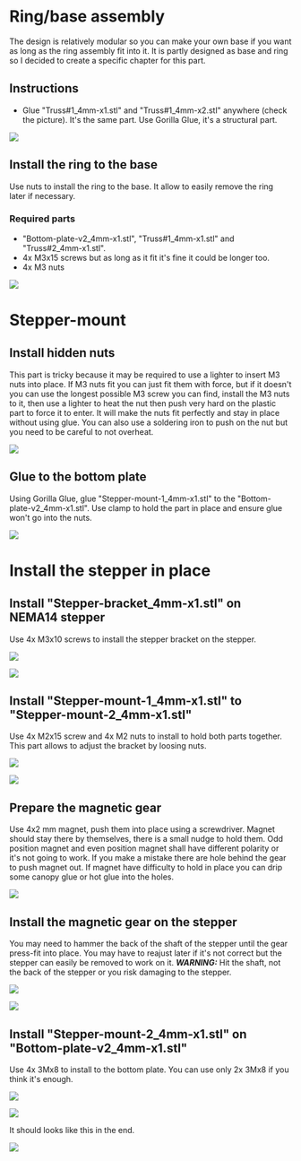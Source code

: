 # Ring/base assembly

The design is relatively modular so you can make your own base if you want as long as the ring assembly fit into it.
It is partly designed as base and ring so I decided to create a specific chapter for this part.

## Instructions

- Glue "Truss#1_4mm-x1.stl" and "Truss#1_4mm-x2.stl" anywhere (check the picture). It's the same part.
Use Gorilla Glue, it's a structural part.

![](./Assets/Bottom-plate+trussx2.png)

## Install the ring to the base

Use nuts to install the ring to the base. It allow to easily remove the ring later if necessary.

### Required parts

- "Bottom-plate-v2_4mm-x1.stl", "Truss#1_4mm-x1.stl" and "Truss#2_4mm-x1.stl".
- 4x M3x15 screws but as long as it fit it's fine it could be longer too.
- 4x M3 nuts

![](./Assets/bridge-to-base.png)

# Stepper-mount

## Install hidden nuts

This part is tricky because it may be required to use a lighter to insert M3 nuts into place.
If M3 nuts fit you can just fit them with force, but if it doesn't you can use the longest possible M3 screw you can find, install the M3 nuts to it, then use a lighter to heat the nut then push very hard on the plastic part to force it to enter. It will make the nuts fit perfectly and stay in place without using glue.
You can also use a soldering iron to push on the nut but you need to be careful to not overheat.

![](./Assets/stepper-mount-1-bottom-view.png)

## Glue to the bottom plate

Using Gorilla Glue, glue "Stepper-mount-1_4mm-x1.stl" to the "Bottom-plate-v2_4mm-x1.stl".
Use clamp to hold the part in place and ensure glue won't go into the nuts.

![](./Assets/base-stepper-mount-1.png)

# Install the stepper in place

## Install "Stepper-bracket_4mm-x1.stl" on NEMA14 stepper

Use 4x M3x10 screws to install the stepper bracket on the stepper. 

![](./Assets/Stepper-bracket.png)

![](./Assets/PXL_20220713_150509600~01.jpg)

## Install "Stepper-mount-1_4mm-x1.stl" to "Stepper-mount-2_4mm-x1.stl"

Use 4x M2x15 screw and 4x M2 nuts to install to hold both parts together.
This part allows to adjust the bracket by loosing nuts.

![](./Assets/Stepper-mount-2_on_Stepper-mount-1.png)

![](./Assets/Stepper-mount-example.png)

## Prepare the magnetic gear

Use 4x2 mm magnet, push them into place using a screwdriver. Magnet should stay there by themselves, there is a small nudge to hold them.
Odd position magnet and even position magnet shall have different polarity or it's not going to work. If you make a mistake there are hole behind the gear to push magnet out. If magnet have difficulty to hold in place you can drip some canopy glue or hot glue into the holes.

![](./Assets/magnet-gear-on-shaft.png)

## Install the magnetic gear on the stepper

You may need to hammer the back of the shaft of the stepper until the gear press-fit into place. You may have to reajust later if it's not correct but the stepper can easily be removed to work on it.
***WARNING:*** Hit the shaft, not the back of the stepper or you risk damaging to the stepper.

![](./Assets/stepper-hit-place.png)

![](./Assets/magnet-gear-on-shaft.png)

## Install "Stepper-mount-2_4mm-x1.stl" on "Bottom-plate-v2_4mm-x1.stl"

Use 4x 3Mx8 to install to the bottom plate. You can use only 2x 3Mx8 if you think it's enough.

![](./Assets/Stepper-mount-2_to_bottom-plate.png)

![](./Assets/Stepper-mount-2-real.png)

It should looks like this in the end.

![](./Assets/base%2Bring-assembled.png)
